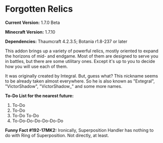 # Forgotten Relics

**Current Version:** 1.7.0 Beta

**Minecraft Version:** 1.7.10

**Dependencies:** Thaumcraft 4.2.3.5; Botania r1.8-237 or later

This addon brings up a variety of powerful relics, mostly oriented to expand the horizons of mid- and endgame. Most of them are designed to serve you in battles, but there are some utilitary ones. Except it's up to you to decide how you will use each of them.

It was originally created by Integral. But, guess what? This nickname seems to be already taken almost everywhere. So he is also known as "Extegral", "VictorShadow", "VictorShadow_" and some more names.

**To-Do List for the nearest future:**
1. To-Do
2. To-Do
3. To-Do To-Do
4. To-Do-Do-Do-Do-Do-Do

**Funny Fact #192-17MK2:** Ironically, Superposition Handler has nothing to do with Ring of Superposition. Not directly, at least.
